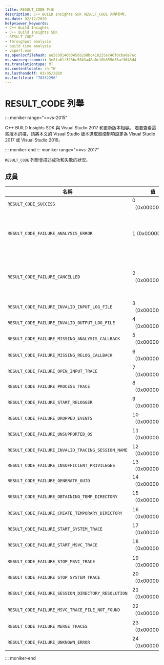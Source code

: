 ```yaml
---
title: RESULT_CODE 列舉
description: C++ BUILD Insights SDK RESULT_CODE 列舉參考。
ms.date: 02/12/2020
helpviewer_keywords:
- C++ Build Insights
- C++ Build Insights SDK
- RESULT_CODE
- throughput analysis
- build time analysis
- vcperf.exe
ms.openlocfilehash: ee563d148b3456b288bc418255ec46f8cbade7ec
ms.sourcegitcommit: 3e8fa01f323bc5043a48a0c18b855d38af3648d4
ms.translationtype: MT
ms.contentlocale: zh-TW
ms.lasthandoff: 03/05/2020
ms.locfileid: "78332296"
---
```

# <a name="result_code-enum"></a>RESULT_CODE 列舉

::: moniker range="<=vs-2015"

C++ BUILD Insights SDK 與 Visual Studio 2017 和更新版本相容。 若要查看這些版本的檔，請將本文的 Visual Studio 版本選取器控制項設定為 Visual Studio 2017 或 Visual Studio 2019。

::: moniker-end
::: moniker range=">=vs-2017"

`RESULT_CODE` 列舉會描述成功和失敗的狀況。

## <a name="members"></a>成員

| 名稱 | 值 | 描述 |
|--|--|--|
| `RESULT_CODE_SUCCESS` | 0（0x00000000） | 作業成功。 |
| `RESULT_CODE_FAILURE_ANALYSIS_ERROR` | 1 (0x00000001) | [ANALYSIS_DESCRIPTOR](analysis-descriptor-struct.md)或[RELOG_DESCRIPTOR](relog-descriptor-struct.md)中的其中一個回呼函數會傳回 `CALLBACK_CODE_ANALYSIS_FAILURE` 值。 這個值是[CALLBACK_CODE](callback-code-enum.md)列舉的成員。 |
| `RESULT_CODE_FAILURE_CANCELLED` | 2（0x00000002） | [ANALYSIS_DESCRIPTOR](analysis-descriptor-struct.md)或[RELOG_DESCRIPTOR](relog-descriptor-struct.md)中的其中一個回呼函數會傳回 `CALLBACK_CODE_ANALYSIS_CANCEL` 值。 這個值是[CALLBACK_CODE](callback-code-enum.md)列舉的成員。 |
| `RESULT_CODE_FAILURE_INVALID_INPUT_LOG_FILE` | 3（0x00000003） | 指定的 Windows 事件追蹤（ETW）追蹤無效。 |
| `RESULT_CODE_FAILURE_INVALID_OUTPUT_LOG_FILE` | 4（0x00000004） | 指定的輸出 ETW 追蹤無效。 |
| `RESULT_CODE_FAILURE_MISSING_ANALYSIS_CALLBACK` | 5（0x00000005） | [ANALYSIS_CALLBACKS](analysis-callbacks-struct.md)結構未正確初始化。 |
| `RESULT_CODE_FAILURE_MISSING_RELOG_CALLBACK` | 6（0x00000006） | [RELOG_CALLBACKS](relog-callbacks-struct.md)結構未正確初始化。 |
| `RESULT_CODE_FAILURE_OPEN_INPUT_TRACE` | 7（0x00000007） | 無法開啟輸入 ETW 追蹤。 |
| `RESULT_CODE_FAILURE_PROCESS_TRACE` | 8（0x00000008） | 處理輸入 ETW 追蹤時發生錯誤。 |
| `RESULT_CODE_FAILURE_START_RELOGGER` | 9（0x00000009） | 嘗試啟動 relogging 會話時發生錯誤。 |
| `RESULT_CODE_FAILURE_DROPPED_EVENTS` | 10（0x0000000A） | 輸入 ETW 追蹤遺漏重要的事件。 |
| `RESULT_CODE_FAILURE_UNSUPPORTED_OS` | 11（0x0000000B） | 您在不C++支援的 Windows 版本上使用 Build Insights。 |
| `RESULT_CODE_FAILURE_INVALID_TRACING_SESSION_NAME` | 12（0x0000000C） | 提供的會話名稱無效。 |
| `RESULT_CODE_FAILURE_INSUFFICIENT_PRIVILEGES` | 13（0x0000000D） | 此作業需要系統管理員許可權。 |
| `RESULT_CODE_FAILURE_GENERATE_GUID` | 14（0x0000000E） | 產生 GUID 時發生錯誤。 |
| `RESULT_CODE_FAILURE_OBTAINING_TEMP_DIRECTORY` | 15（0x0000000F） | 嘗試判斷臨時目錄路徑時發生錯誤。 |
| `RESULT_CODE_FAILURE_CREATE_TEMPORARY_DIRECTORY` | 16（0x00000010） | 嘗試建立要啟動之追蹤會話的臨時目錄時發生錯誤。 |
| `RESULT_CODE_FAILURE_START_SYSTEM_TRACE` | 17（0x00000011） | 嘗試啟動系統追蹤時發生錯誤。 |
| `RESULT_CODE_FAILURE_START_MSVC_TRACE` | 18（0x00000012） | 嘗試啟動 MSVC 追蹤時發生錯誤。 |
| `RESULT_CODE_FAILURE_STOP_MSVC_TRACE` | 19（0x00000013） | 嘗試停止 MSVC 追蹤時發生錯誤。 |
| `RESULT_CODE_FAILURE_STOP_SYSTEM_TRACE` | 20（0x00000014） | 嘗試啟動系統追蹤時發生錯誤。 |
| `RESULT_CODE_FAILURE_SESSION_DIRECTORY_RESOLUTION` | 21（0x00000015） | 追蹤已停止，但找不到追蹤會話的臨時目錄。 |
| `RESULT_CODE_FAILURE_MSVC_TRACE_FILE_NOT_FOUND` | 22（0x00000016） | 找不到正在停止之 MSVC 追蹤的追蹤檔案。 |
| `RESULT_CODE_FAILURE_MERGE_TRACES` | 23（0x00000017） | 使用核心追蹤控制項合併追蹤時發生錯誤。 |
| `RESULT_CODE_FAILURE_UNKNOWN_ERROR` | 24（0x00000018） | 發生未知的錯誤。 |

::: moniker-end
